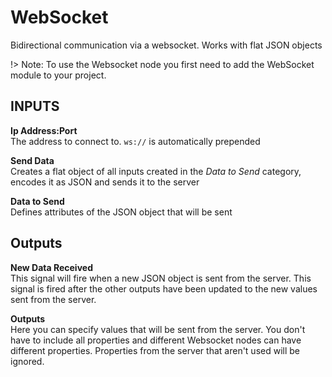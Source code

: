 # WebSocket
Bidirectional communication via a websocket. Works with flat JSON objects

!> Note: To use the Websocket node you first need to add the WebSocket module to your project.

## INPUTS
**Ip Address:Port**  
The address to connect to. `ws://` is automatically prepended

**Send Data**  
Creates a flat object of all inputs created in the *Data to Send* category, encodes it as JSON and sends it to the server

**Data to Send**  
Defines attributes of the JSON object that will be sent



## Outputs
**New Data Received**  
This signal will fire when a new JSON object is sent from the server. This signal is fired after the other outputs have been updated to the new values sent from the server.

**Outputs**  
Here you can specify values that will be sent from the server. You don't have to include all properties and different Websocket nodes can have different properties. Properties from the server that aren't used will be ignored.

